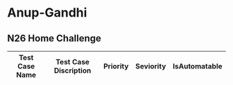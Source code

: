 # Anup-Gandhi
## N26 Home Challenge

Test Case Name | Test Case Discription | Priority | Seviority | IsAutomatable | 
---------------| ----------------------|----------|-----------|---------------|

